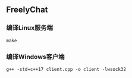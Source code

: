## FreelyChat 

### 编译Linux服务端
```
make
```

### 编译Windows客户端
```
g++ -std=c++17 client.cpp -o client -lwsock32
```